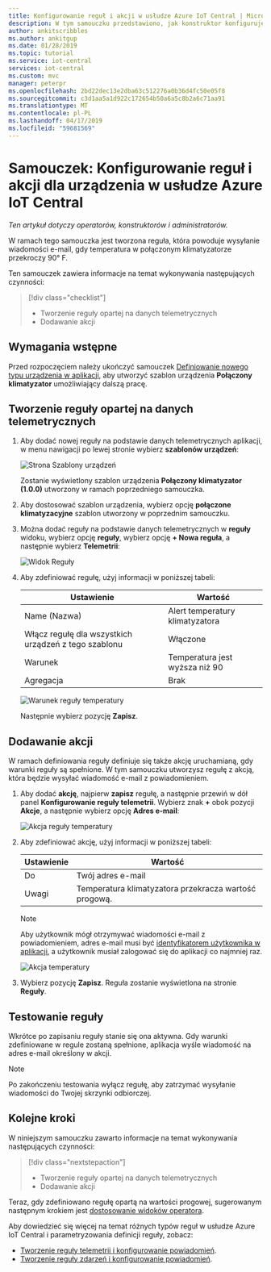 ```yaml
---
title: Konfigurowanie reguł i akcji w usłudze Azure IoT Central | Microsoft Docs
description: W tym samouczku przedstawiono, jak konstruktor konfiguruje reguły i akcje oparte na danych telemetrycznych w aplikacji usługi Azure IoT Central.
author: ankitscribbles
ms.author: ankitgup
ms.date: 01/28/2019
ms.topic: tutorial
ms.service: iot-central
services: iot-central
ms.custom: mvc
manager: peterpr
ms.openlocfilehash: 2bd22dec13e2dba63c512276a0b36d4fc50e05f8
ms.sourcegitcommit: c3d1aa5a1d922c172654b50a6a5c8b2a6c71aa91
ms.translationtype: MT
ms.contentlocale: pl-PL
ms.lasthandoff: 04/17/2019
ms.locfileid: "59681569"
---
```

# <a name="tutorial-configure-rules-and-actions-for-your-device-in-azure-iot-central"></a>Samouczek: Konfigurowanie reguł i akcji dla urządzenia w usłudze Azure IoT Central

*Ten artykuł dotyczy operatorów, konstruktorów i administratorów.*

W ramach tego samouczka jest tworzona reguła, która powoduje wysyłanie wiadomości e-mail, gdy temperatura w połączonym klimatyzatorze przekroczy 90&deg; F.

Ten samouczek zawiera informacje na temat wykonywania następujących czynności:

> [!div class="checklist"]
> * Tworzenie reguły opartej na danych telemetrycznych
> * Dodawanie akcji

## <a name="prerequisites"></a>Wymagania wstępne

Przed rozpoczęciem należy ukończyć samouczek [Definiowanie nowego typu urządzenia w aplikacji](tutorial-define-device-type.md), aby utworzyć szablon urządzenia **Połączony klimatyzator** umożliwiający dalszą pracę.

## <a name="create-a-telemetry-based-rule"></a>Tworzenie reguły opartej na danych telemetrycznych

1. Aby dodać nowej reguły na podstawie danych telemetrycznych aplikacji, w menu nawigacji po lewej stronie wybierz **szablonów urządzeń**:

    ![Strona Szablony urządzeń](media/tutorial-configure-rules/templatespage1.png)

    Zostanie wyświetlony szablon urządzenia **Połączony klimatyzator (1.0.0)** utworzony w ramach poprzedniego samouczka.

2. Aby dostosować szablon urządzenia, wybierz opcję **połączone klimatyzacyjne** szablon utworzony w poprzednim samouczku.

3. Można dodać reguły na podstawie danych telemetrycznych w **reguły** widoku, wybierz opcję **reguły**, wybierz opcję **+ Nowa reguła**, a następnie wybierz **Telemetrii**:

    ![Widok Reguły](media/tutorial-configure-rules/newrule.png)

5. Aby zdefiniować regułę, użyj informacji w poniższej tabeli:

    | Ustawienie                                      | Wartość                             |
    | -------------------------------------------- | ------------------------------    |
    | Name (Nazwa)                                         | Alert temperatury klimatyzatora |
    | Włącz regułę dla wszystkich urządzeń z tego szablonu | Włączone                                |
    | Warunek                                    | Temperatura jest wyższa niż 90    |
    | Agregacja                                  | Brak                              |

    ![Warunek reguły temperatury](media/tutorial-configure-rules/temperaturerule.png)

    Następnie wybierz pozycję **Zapisz**.

## <a name="add-an-action"></a>Dodawanie akcji

W ramach definiowania reguły definiuje się także akcję uruchamianą, gdy warunki reguły są spełnione. W tym samouczku utworzysz regułę z akcją, która będzie wysyłać wiadomość e-mail z powiadomieniem.

1. Aby dodać **akcję**, najpierw **zapisz** regułę, a następnie przewiń w dół panel **Konfigurowanie reguły telemetrii**. Wybierz znak **+** obok pozycji **Akcje**, a następnie wybierz opcję **Adres e-mail**:

    ![Akcja reguły temperatury](media/tutorial-configure-rules/addaction.png)

2. Aby zdefiniować akcję, użyj informacji w poniższej tabeli:

    | Ustawienie   | Wartość                          |
    | --------- | ------------------------------ |
    | Do        | Twój adres e-mail             |
    | Uwagi     | Temperatura klimatyzatora przekracza wartość progową. |

    > [!NOTE]
    > Aby użytkownik mógł otrzymywać wiadomości e-mail z powiadomieniem, adres e-mail musi być [identyfikatorem użytkownika w aplikacji](howto-administer.md), a użytkownik musiał zalogować się do aplikacji co najmniej raz.

    ![Akcja temperatury](media/tutorial-configure-rules/temperatureaction.png)

3. Wybierz pozycję **Zapisz**. Reguła zostanie wyświetlona na stronie **Reguły**.

## <a name="test-the-rule"></a>Testowanie reguły

Wkrótce po zapisaniu reguły stanie się ona aktywna. Gdy warunki zdefiniowane w regule zostaną spełnione, aplikacja wyśle wiadomość na adres e-mail określony w akcji.

> [!NOTE]
> Po zakończeniu testowania wyłącz regułę, aby zatrzymać wysyłanie wiadomości do Twojej skrzynki odbiorczej.

## <a name="next-steps"></a>Kolejne kroki

W niniejszym samouczku zawarto informacje na temat wykonywania następujących czynności:

<!-- Repeat task list from intro -->
> [!div class="nextstepaction"]
> * Tworzenie reguły opartej na danych telemetrycznych
> * Dodawanie akcji

Teraz, gdy zdefiniowano regułę opartą na wartości progowej, sugerowanym następnym krokiem jest [dostosowanie widoków operatora](tutorial-customize-operator.md).

Aby dowiedzieć się więcej na temat różnych typów reguł w usłudze Azure IoT Central i parametryzowania definicji reguły, zobacz:
* [Tworzenie reguły telemetrii i konfigurowanie powiadomień](howto-create-telemetry-rules.md).
* [Tworzenie reguły zdarzeń i konfigurowanie powiadomień](howto-create-event-rules.md).

<!-- Next tutorials in the sequence -->